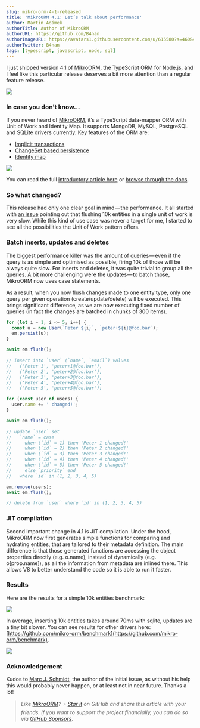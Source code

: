 ```yaml
---
slug: mikro-orm-4-1-released
title: 'MikroORM 4.1: Let’s talk about performance'
author: Martin Adámek
authorTitle: Author of MikroORM
authorURL: https://github.com/B4nan
authorImageURL: https://avatars1.githubusercontent.com/u/615580?s=460&v=4
authorTwitter: B4nan
tags: [typescript, javascript, node, sql]
---
```


I just shipped version 4.1 of [MikroORM](https://github.com/mikro-orm/mikro-orm), the TypeScript ORM for Node.js, and I feel like this particular release deserves a bit more attention than a regular feature release.

<!--truncate-->

![](https://cdn-images-1.medium.com/max/725/0*R2CETMgg1344gf0V.jpg)

### In case you don’t know…

If you never heard of [MikroORM](https://github.com/mikro-orm/mikro-orm), it’s a TypeScript data-mapper ORM with Unit of Work and Identity Map. It supports MongoDB, MySQL, PostgreSQL and SQLite drivers currently. Key features of the ORM are:

- [Implicit transactions](https://github.com/mikro-orm/mikro-orm#implicit-transactions)
- [ChangeSet based persistence](https://github.com/mikro-orm/mikro-orm#changeset-based-persistence)
- [Identity map](https://mikro-orm.io/docs/identity-map/)

![](https://cdn-images-1.medium.com/max/1024/0*zPahC74XliMguexT.png)

You can read the full [introductory article here](https://medium.com/dailyjs/introducing-mikro-orm-typescript-data-mapper-orm-with-identity-map-9ba58d049e02) or [browse through the docs](https://mikro-orm.io/).

### So what changed?

This release had only one clear goal in mind — the performance. It all started with [an issue](https://github.com/mikro-orm/mikro-orm/issues/732) pointing out that flushing 10k entities in a single unit of work is very slow. While this kind of use case was never a target for me, I started to see all the possibilities the Unit of Work pattern offers.

### Batch inserts, updates and deletes

The biggest performance killer was the amount of queries — even if the query is as simple and optimised as possible, firing 10k of those will be always quite slow. For inserts and deletes, it was quite trivial to group all the queries. A bit more challenging were the updates — to batch those, MikroORM now uses case statements.

As a result, when you now flush changes made to one entity type, only one query per given operation (create/update/delete) will be executed. This brings significant difference, as we are now executing fixed number of queries (in fact the changes are batched in chunks of 300 items).

```ts
for (let i = 1; i <= 5; i++) {
  const u = new User(`Peter ${i}`, `peter+${i}@foo.bar`);
  em.persist(u);
}

await em.flush();

// insert into `user` (`name`, `email`) values
//   ('Peter 1', 'peter+1@foo.bar'),
//   ('Peter 2', 'peter+2@foo.bar'),
//   ('Peter 3', 'peter+3@foo.bar'),
//   ('Peter 4', 'peter+4@foo.bar'),
//   ('Peter 5', 'peter+5@foo.bar');
```

```ts
for (const user of users) {
  user.name += ' changed!';
}

await em.flush();

// update `user` set
//   `name` = case
//     when (`id` = 1) then 'Peter 1 changed!'
//     when (`id` = 2) then 'Peter 2 changed!'
//     when (`id` = 3) then 'Peter 3 changed!'
//     when (`id` = 4) then 'Peter 4 changed!'
//     when (`id` = 5) then 'Peter 5 changed!'
//     else `priority` end
//   where `id` in (1, 2, 3, 4, 5)
```

```ts
em.remove(users);
await em.flush();

// delete from `user` where `id` in (1, 2, 3, 4, 5)
```

### JIT compilation

Second important change in 4.1 is JIT compilation. Under the hood, MikroORM now first generates simple functions for comparing and hydrating entities, that are tailored to their metadata definition. The main difference is that those generated functions are accessing the object properties directly (e.g. o.name), instead of dynamically (e.g. o[prop.name]), as all the information from metadata are inlined there. This allows V8 to better understand the code so it is able to run it faster.

### Results

Here are the results for a simple 10k entities benchmark:

![](https://cdn-images-1.medium.com/max/1024/1*aROevToSrzcQdPsPzXYnSQ.png)

In average, inserting 10k entities takes around 70ms with sqlite, updates are a tiny bit slower. You can see results for other drivers here: [https://github.com/mikro-orm/benchmark](https://github.com/mikro-orm/benchmark).

![](https://cdn-images-1.medium.com/max/400/0*2WaopAkejC3T6213.jpg)

### Acknowledgement

Kudos to [Marc J. Schmidt](https://github.com/marcj), the author of the initial issue, as without his help this would probably never happen, or at least not in near future. Thanks a lot!

> _Like_ [_MikroORM_](https://mikro-orm.io/)_? ⭐️_ [_Star it_](https://github.com/mikro-orm/mikro-orm) _on GitHub and share this article with your friends. If you want to support the project financially, you can do so via_ [_GitHub Sponsors_](https://github.com/sponsors/B4nan)_._
